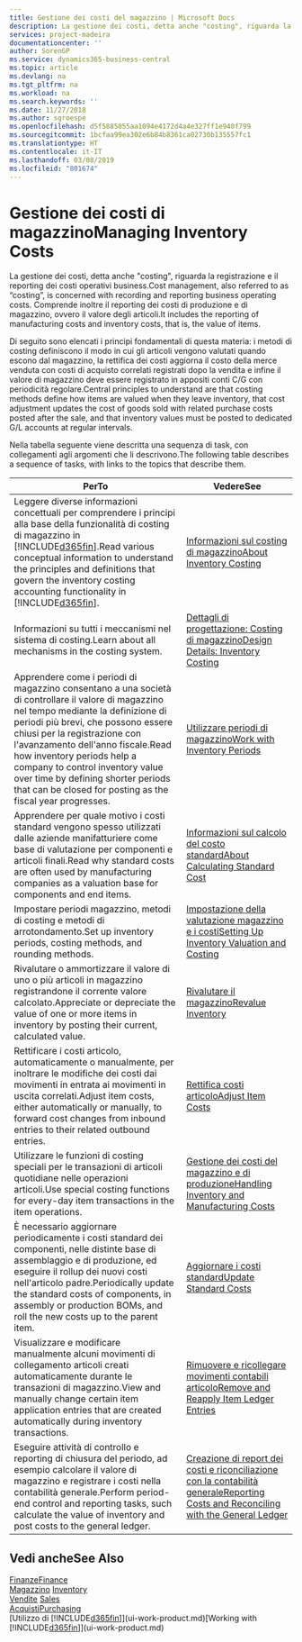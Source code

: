 ```yaml
---
title: Gestione dei costi del magazzino | Microsoft Docs
description: La gestione dei costi, detta anche "costing", riguarda la registrazione e il reporting dei costi operativi business. Comprende inoltre il reporting dei costi di produzione e di magazzino, ovvero il valore degli articoli.
services: project-madeira
documentationcenter: ''
author: SorenGP
ms.service: dynamics365-business-central
ms.topic: article
ms.devlang: na
ms.tgt_pltfrm: na
ms.workload: na
ms.search.keywords: ''
ms.date: 11/27/2018
ms.author: sgroespe
ms.openlocfilehash: d5f5885055aa1094e4172d4a4e327ff1e940f799
ms.sourcegitcommit: 1bcfaa99ea302e6b84b8361ca02730b135557fc1
ms.translationtype: HT
ms.contentlocale: it-IT
ms.lasthandoff: 03/08/2019
ms.locfileid: "801674"
---
```

# <a name="managing-inventory-costs"></a><span data-ttu-id="d2566-104">Gestione dei costi di magazzino</span><span class="sxs-lookup"><span data-stu-id="d2566-104">Managing Inventory Costs</span></span>
<span data-ttu-id="d2566-105">La gestione dei costi, detta anche "costing", riguarda la registrazione e il reporting dei costi operativi business.</span><span class="sxs-lookup"><span data-stu-id="d2566-105">Cost management, also referred to as “costing”, is concerned with recording and reporting business operating costs.</span></span> <span data-ttu-id="d2566-106">Comprende inoltre il reporting dei costi di produzione e di magazzino, ovvero il valore degli articoli.</span><span class="sxs-lookup"><span data-stu-id="d2566-106">It includes the reporting of manufacturing costs and inventory costs, that is, the value of items.</span></span>   

<span data-ttu-id="d2566-107">Di seguito sono elencati i principi fondamentali di questa materia: i metodi di costing definiscono il modo in cui gli articoli vengono valutati quando escono dal magazzino, la rettifica dei costi aggiorna il costo della merce venduta con costi di acquisto correlati registrati dopo la vendita e infine il valore di magazzino deve essere registrato in appositi conti C/G con periodicità regolare.</span><span class="sxs-lookup"><span data-stu-id="d2566-107">Central principles to understand are that costing methods define how items are valued when they leave inventory, that cost adjustment updates the cost of goods sold with related purchase costs posted after the sale, and that inventory values must be posted to dedicated G/L accounts at regular intervals.</span></span>

<span data-ttu-id="d2566-108">Nella tabella seguente viene descritta una sequenza di task, con collegamenti agli argomenti che li descrivono.</span><span class="sxs-lookup"><span data-stu-id="d2566-108">The following table describes a sequence of tasks, with links to the topics that describe them.</span></span>

|<span data-ttu-id="d2566-109">**Per**</span><span class="sxs-lookup"><span data-stu-id="d2566-109">**To**</span></span>|<span data-ttu-id="d2566-110">**Vedere**</span><span class="sxs-lookup"><span data-stu-id="d2566-110">**See**</span></span>|  
|------------|-------------|  
|<span data-ttu-id="d2566-111">Leggere diverse informazioni concettuali per comprendere i principi alla base della funzionalità di costing di magazzino in [!INCLUDE[d365fin](includes/d365fin_md.md)].</span><span class="sxs-lookup"><span data-stu-id="d2566-111">Read various conceptual information to understand the principles and definitions that govern the inventory costing accounting functionality in [!INCLUDE[d365fin](includes/d365fin_md.md)].</span></span>|[<span data-ttu-id="d2566-112">Informazioni sul costing di magazzino</span><span class="sxs-lookup"><span data-stu-id="d2566-112">About Inventory Costing</span></span>](finance-learn-about-costing.md)|  
|<span data-ttu-id="d2566-113">Informazioni su tutti i meccanismi nel sistema di costing.</span><span class="sxs-lookup"><span data-stu-id="d2566-113">Learn about all mechanisms in the costing system.</span></span>|[<span data-ttu-id="d2566-114">Dettagli di progettazione: Costing di magazzino</span><span class="sxs-lookup"><span data-stu-id="d2566-114">Design Details: Inventory Costing</span></span>](design-details-inventory-costing.md)|
|<span data-ttu-id="d2566-115">Apprendere come i periodi di magazzino consentano a una società di controllare il valore di magazzino nel tempo mediante la definizione di periodi più brevi, che possono essere chiusi per la registrazione con l'avanzamento dell'anno fiscale.</span><span class="sxs-lookup"><span data-stu-id="d2566-115">Read how inventory periods help a company to control inventory value over time by defining shorter periods that can be closed for posting as the fiscal year progresses.</span></span>|[<span data-ttu-id="d2566-116">Utilizzare periodi di magazzino</span><span class="sxs-lookup"><span data-stu-id="d2566-116">Work with Inventory Periods</span></span>](finance-how-to-work-with-inventory-periods.md)|
|<span data-ttu-id="d2566-117">Apprendere per quale motivo i costi standard vengono spesso utilizzati dalle aziende manifatturiere come base di valutazione per componenti e articoli finali.</span><span class="sxs-lookup"><span data-stu-id="d2566-117">Read why standard costs are often used by manufacturing companies as a valuation base for components and end items.</span></span>|[<span data-ttu-id="d2566-118">Informazioni sul calcolo del costo standard</span><span class="sxs-lookup"><span data-stu-id="d2566-118">About Calculating Standard Cost</span></span>](finance-about-calculating-standard-cost.md)|
|<span data-ttu-id="d2566-119">Impostare periodi magazzino, metodi di costing e metodi di arrotondamento.</span><span class="sxs-lookup"><span data-stu-id="d2566-119">Set up inventory periods, costing methods, and rounding methods.</span></span>|[<span data-ttu-id="d2566-120">Impostazione della valutazione magazzino e i costi</span><span class="sxs-lookup"><span data-stu-id="d2566-120">Setting Up Inventory Valuation and Costing</span></span>](finance-set-up-inventory-valuation-and-costing.md)|
|<span data-ttu-id="d2566-121">Rivalutare o ammortizzare il valore di uno o più articoli in magazzino registrandone il corrente valore calcolato.</span><span class="sxs-lookup"><span data-stu-id="d2566-121">Appreciate or depreciate the value of one or more items in inventory by posting their current, calculated value.</span></span>|[<span data-ttu-id="d2566-122">Rivalutare il magazzino</span><span class="sxs-lookup"><span data-stu-id="d2566-122">Revalue Inventory</span></span>](inventory-how-revalue-inventory.md)|
|<span data-ttu-id="d2566-123">Rettificare i costi articolo, automaticamente o manualmente, per inoltrare le modifiche dei costi dai movimenti in entrata ai movimenti in uscita correlati.</span><span class="sxs-lookup"><span data-stu-id="d2566-123">Adjust item costs, either automatically or manually, to forward cost changes from inbound entries to their related outbound entries.</span></span>|[<span data-ttu-id="d2566-124">Rettifica costi articolo</span><span class="sxs-lookup"><span data-stu-id="d2566-124">Adjust Item Costs</span></span>](inventory-how-adjust-item-costs.md)|
|<span data-ttu-id="d2566-125">Utilizzare le funzioni di costing speciali per le transazioni di articoli quotidiane nelle operazioni articoli.</span><span class="sxs-lookup"><span data-stu-id="d2566-125">Use special costing functions for every-day item transactions in the item operations.</span></span>|[<span data-ttu-id="d2566-126">Gestione dei costi del magazzino e di produzione</span><span class="sxs-lookup"><span data-stu-id="d2566-126">Handling Inventory and Manufacturing Costs</span></span>](finance-handle-inventory-and-manufacturing-costs.md)|  
|<span data-ttu-id="d2566-127">È necessario aggiornare periodicamente i costi standard dei componenti, nelle distinte base di assemblaggio e di produzione, ed eseguire il rollup dei nuovi costi nell'articolo padre.</span><span class="sxs-lookup"><span data-stu-id="d2566-127">Periodically update the standard costs of components, in assembly or production BOMs, and roll the new costs up to the parent item.</span></span>|[<span data-ttu-id="d2566-128">Aggiornare i costi standard</span><span class="sxs-lookup"><span data-stu-id="d2566-128">Update Standard Costs</span></span>](finance-how-to-update-standard-costs.md)|
|<span data-ttu-id="d2566-129">Visualizzare e modificare manualmente alcuni movimenti di collegamento articoli creati automaticamente durante le transazioni di magazzino.</span><span class="sxs-lookup"><span data-stu-id="d2566-129">View and manually change certain item application entries that are created automatically during inventory transactions.</span></span>|[<span data-ttu-id="d2566-130">Rimuovere e ricollegare movimenti contabili articolo</span><span class="sxs-lookup"><span data-stu-id="d2566-130">Remove and Reapply Item Ledger Entries</span></span>](finance-how-to-remove-and-reapply-item-entries.md)|
|<span data-ttu-id="d2566-131">Eseguire attività di controllo e reporting di chiusura del periodo, ad esempio calcolare il valore di magazzino e registrare i costi nella contabilità generale.</span><span class="sxs-lookup"><span data-stu-id="d2566-131">Perform period-end control and reporting tasks, such calculate the value of inventory and post costs to the general ledger.</span></span>|[<span data-ttu-id="d2566-132">Creazione di report dei costi e riconciliazione con la contabilità generale</span><span class="sxs-lookup"><span data-stu-id="d2566-132">Reporting Costs and Reconciling with the General Ledger</span></span>](finance-report-costs-and-reconcile-with-the-general-ledger.md)|

## <a name="see-also"></a><span data-ttu-id="d2566-133">Vedi anche</span><span class="sxs-lookup"><span data-stu-id="d2566-133">See Also</span></span>  
 [<span data-ttu-id="d2566-134">Finanze</span><span class="sxs-lookup"><span data-stu-id="d2566-134">Finance</span></span>](finance.md)  
 <span data-ttu-id="d2566-135">[Magazzino](inventory-manage-inventory.md) </span><span class="sxs-lookup"><span data-stu-id="d2566-135">[Inventory](inventory-manage-inventory.md) </span></span>  
 <span data-ttu-id="d2566-136">[Vendite](sales-manage-sales.md) </span><span class="sxs-lookup"><span data-stu-id="d2566-136">[Sales](sales-manage-sales.md) </span></span>  
 [<span data-ttu-id="d2566-137">Acquisti</span><span class="sxs-lookup"><span data-stu-id="d2566-137">Purchasing</span></span>](purchasing-manage-purchasing.md)  
 <span data-ttu-id="d2566-138">[Utilizzo di [!INCLUDE[d365fin](includes/d365fin_md.md)]](ui-work-product.md)</span><span class="sxs-lookup"><span data-stu-id="d2566-138">[Working with [!INCLUDE[d365fin](includes/d365fin_md.md)]](ui-work-product.md)</span></span>
